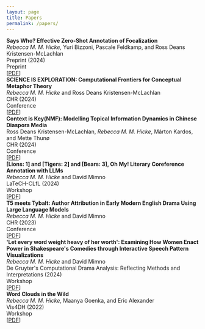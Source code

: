 ```yaml
---
layout: page
title: Papers
permalink: /papers/
---
```

<link rel="stylesheet" href="/assets/css/main.css">
<div style="font-weight: bold;">Says Who? Effective Zero-Shot Annotation of Focalization</div>
<div><em class='author-highlight'>Rebecca M. M. Hicke</em>, Yuri Bizzoni, Pascale Feldkamp, and Ross Deans Kristensen-McLachlan</div>
<div>Preprint (2024)<div class="paper-category preprint">Preprint</div></div>
<div>[<a href="https://arxiv.org/pdf/2409.11390">PDF</a>]</div>
<div class="small-spacer"></div>
<div style="font-weight: bold;">SCIENCE IS EXPLORATION: Computational Frontiers for Conceptual Metaphor Theory</div>
<div><em class='author-highlight'>Rebecca M. M. Hicke</em> and Ross Deans Kristensen-McLachlan</div>
<div>CHR (2024)<div class="paper-category conference">Conference</div></div>
<div>[<a href="https://arxiv.org/pdf/2410.08991">PDF</a>]</div>
<div class="small-spacer"></div>
<div style="font-weight: bold;">Context is Key(NMF): Modelling Topical Information Dynamics in Chinese Diaspora Media</div>
<div>Ross Deans Kristensen-McLachlan, <em class='author-highlight'>Rebecca M. M. Hicke</em>, Márton Kardos, and Mette Thunø</div>
<div>CHR (2024)<div class="paper-category conference">Conference</div></div>
<div>[<a href="https://arxiv.org/pdf/2410.12791">PDF</a>]</div>
<div class="small-spacer"></div>
<div style="font-weight: bold;">[Lions: 1] and [Tigers: 2] and [Bears: 3], Oh My! Literary Coreference Annotation with LLMs</div>
<div><em class='author-highlight'>Rebecca M. M. Hicke</em> and David Mimno</div>
<div>LaTeCH-CLfL (2024)<div class="paper-category workshop">Workshop</div></div>
<div>[<a href="https://arxiv.org/pdf/2401.17922.pdf">PDF</a>]</div>
<div class="small-spacer"></div>
<div style="font-weight: bold;">T5 meets Tybalt: Author Attribution in Early Modern English Drama Using Large Language Models</div>
<div><em class='author-highlight'>Rebecca M. M. Hicke</em> and David Mimno</div>
<div>CHR (2023)<div class="paper-category conference">Conference</div></div>
<div>[<a href="https://ceur-ws.org/Vol-3558/paper2757.pdf">PDF</a>]</div>
<div class="small-spacer"></div>
<div style="font-weight: bold;">'Let every word weight heavy of her worth': Examining How Women Enact Power in Shakespeare's Comedies through Interactive Speech Pattern Visualizations</div>
<div><em class='author-highlight'>Rebecca M. M. Hicke</em> and David Mimno</div>
<div>De Gruyter's Computational Drama Analysis: Reflecting Methods and Interpretations (2024)<div class="paper-category workshop">Workshop</div></div>
<div>[<a href="https://www.degruyter.com/document/doi/10.1515/9783111071824/html">PDF</a>]</div>
<div class="small-spacer"></div>
<div style="font-weight: bold;">Word Clouds in the Wild</div>
<div><em class='author-highlight'>Rebecca M. M. Hicke</em>, Maanya Goenka, and Eric Alexander</div>
<div>Vis4DH (2022)<div class="paper-category workshop">Workshop</div></div>
<div>[<a href="https://arxiv.org/pdf/2210.08059.pdf">PDF</a>]</div>